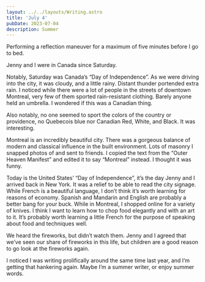 ```yaml
---
layout: ../../layouts/Writing.astro
title: 'July 4'
pubDate: 2023-07-04
description: Summer
---
```


Performing a reflection maneuver for a maximum of five minutes before I go to bed.  

Jenny and I were in Canada since Saturday.

Notably, Saturday was Canada’s “Day of Independence”. As we were driving into the city, it was cloudy, and a little rainy. Distant thunder portended extra rain. I noticed while there were a lot of people in the streets of downtown Montreal, very few of them sported rain-resistant clothing. Barely anyone held an umbrella. I wondered if this was a Canadian thing.

Also notably, no one seemed to sport the colors of the country or providence, no Quebecois blue nor Canadian Red, White, and Black. It was interesting.

Montreal is an incredibly beautiful city. There was a gorgeous balance of modern and classical influence in the built environment. Lots of masonry I snapped photos of and sent to friends. I copied the text from the “Outer Heaven Manifest” and edited it to say “Montreal” instead. I thought it was funny. 

Today is the United States’ “Day of Independence”, it’s the day Jenny and I arrived back in New York. It was a relief to be able to read the city signage. While French is a beautiful language, I don’t think it’s worth learning for reasons of economy. Spanish and Mandarin and English are probably a better bang for your buck. While in Montreal, I shopped online for a variety of knives. I think I want to learn how to chop food elegantly and with an art to it. It’s probably worth learning a little French for the purpose of speaking about food and techniques well.

We heard the fireworks, but didn’t watch them. Jenny and I agreed that we’ve seen our share of fireworks in this life, but children are a good reason to go look at the fireworks again.

I noticed I was writing prolifically around the same time last year, and I’m getting that hankering again. Maybe I’m a summer writer, or enjoy summer words.